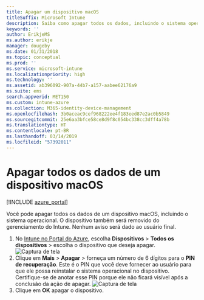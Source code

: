 ```yaml
---
title: Apagar um dispositivo macOS
titleSuffix: Microsoft Intune
description: Saiba como apagar todos os dados, incluindo o sistema operacional, de um dispositivo macOS.
keywords: ''
author: ErikjeMS
ms.author: erikje
manager: dougeby
ms.date: 01/31/2018
ms.topic: conceptual
ms.prod: ''
ms.service: microsoft-intune
ms.localizationpriority: high
ms.technology: ''
ms.assetid: ab396092-907a-44b7-a157-aabee62176a9
ms.suite: ems
search.appverid: MET150
ms.custom: intune-azure
ms.collection: M365-identity-device-management
ms.openlocfilehash: 3b0aceac9cef968222ee4f183eed87e2ac0b5849
ms.sourcegitcommit: 25e6aa3bfce58ce8d9f8c054bc338cc3dff4a78b
ms.translationtype: HT
ms.contentlocale: pt-BR
ms.lasthandoff: 03/14/2019
ms.locfileid: "57392011"
---
```

# <a name="erase-all-data-from-a-macos-device"></a>Apagar todos os dados de um dispositivo macOS

[!INCLUDE [azure_portal](./includes/azure_portal.md)]

Você pode apagar todos os dados de um dispositivo macOS, incluindo o sistema operacional. O dispositivo também será removido do gerenciamento do Intune. Nenhum aviso será dado ao usuário final.

1. No [Intune no Portal do Azure](https://aka.ms/intuneportal), escolha **Dispositivos** > **Todos os dispositivos** > escolha o dispositivo que deseja apagar.
![Captura de tela](./media/device-erase/choosedevice.png)
2. Clique em **Mais** > **Apagar** > forneça um número de 6 dígitos para o **PIN de recuperação**. Este é o PIN que você deve fornecer ao usuário para que ele possa reinstalar o sistema operacional no dispositivo. Certifique-se de anotar esse PIN porque ele não ficará visível após a conclusão da ação de apagar.
![Captura de tela](./media/device-erase/providepin.png)
3. Clique em **OK** apagar o dispositivo.
